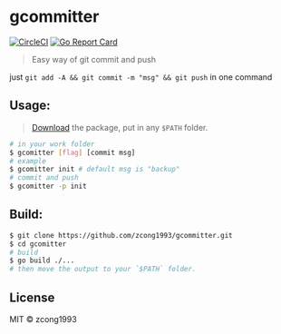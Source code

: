 # gcommitter

[![CircleCI](https://circleci.com/gh/zcong1993/gcommitter/tree/master.svg?style=svg)](https://circleci.com/gh/zcong1993/gcommitter/tree/master)
[![Go Report Card](https://goreportcard.com/badge/github.com/zcong1993/gcommitter)](https://goreportcard.com/report/github.com/zcong1993/gcommitter)

> Easy way of git commit and push

just `git add -A && git commit -m "msg" && git push` in one command

## Usage:
> [Download](https://github.com/zcong1993/gcommitter/releases) the package, put in any `$PATH` folder.
```bash
# in your work folder
$ gcomitter [flag] [commit msg]
# example
$ gcomitter init # default msg is "backup"
# commit and push
$ gcomitter -p init
```

## Build:

```bash
$ git clone https://github.com/zcong1993/gcommitter.git
$ cd gcomitter
# build
$ go build ./...
# then move the output to your `$PATH` folder.
```

## License

MIT &copy; zcong1993
